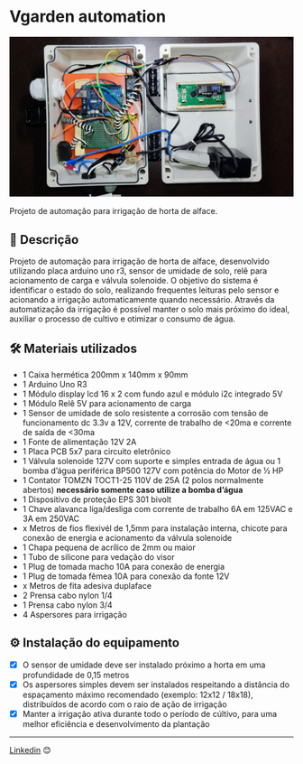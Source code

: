 # Vgarden automation

![vgarden](img/vgarden-inside.jpeg)

Projeto de automação para irrigação de horta de alface. 

## 🚀 Descrição

Projeto de automação para irrigação de horta de alface, desenvolvido utilizando placa arduino uno r3, sensor de umidade de solo, relê para acionamento de carga e válvula solenoide.
O objetivo do sistema é identificar o estado do solo, realizando frequentes leituras pelo sensor e acionando a irrigação automaticamente quando necessário.
Através da automatização da irrigação é possível manter o solo mais próximo do ideal, auxiliar o processo de cultivo e otimizar o consumo de água.

## 🛠 Materiais utilizados

* 1 Caixa hermética 200mm x 140mm x 90mm
* 1 Arduino Uno R3
* 1 Módulo display lcd 16 x 2 com fundo azul e módulo i2c integrado 5V
* 1 Módulo Relê 5V para acionamento de carga
* 1 Sensor de umidade de solo resistente a corrosão com tensão de funcionamento dc 3.3v a 12V, corrente de trabalho de <20ma e corrente de saída de <30ma
* 1 Fonte de alimentação 12V 2A
* 1 Placa PCB 5x7 para circuito eletrônico
* 1 Válvula solenoide 127V com suporte e simples entrada de água ou 1 bomba d’água periférica BP500 127V com potência do Motor de ½ HP
* 1 Contator TOMZN TOCT1-25 110V de 25A (2 polos normalmente abertos) **necessário somente caso utilize a bomba d’água**
* 1 Dispositivo de proteção EPS 301 bivolt
* 1 Chave alavanca liga/desliga com corrente de trabalho 6A em 125VAC e 3A em 250VAC
* x Metros de fios flexivél de 1,5mm para instalação interna, chicote para conexão de energia e acionamento da válvula solenoide
* 1 Chapa pequena de acrílico de 2mm ou maior
* 1 Tubo de silicone para vedação do visor
* 1 Plug de tomada macho 10A para conexão de energia
* 1 Plug de tomada fêmea 10A para conexão da fonte 12V
* x Metros de fita adesiva duplaface
* 2 Prensa cabo nylon 1/4
* 1 Prensa cabo nylon 3/4
* 4 Aspersores para irrigação

## ⚙️ Instalação do equipamento

- [x] O sensor de umidade deve ser instalado próximo a horta em uma profundidade de 0,15 metros
- [x] Os aspersores simples devem ser instalados respeitando a distância do espaçamento máximo recomendado (exemplo: 12x12 / 18x18), distribuídos de acordo com o raio de ação de irrigação
- [x] Manter a irrigação ativa durante todo o período de cúltivo, para uma melhor eficiência e desenvolvimento da plantação
  
---
[Linkedin](https://www.linkedin.com/in/wellitonfernandes/) 😊